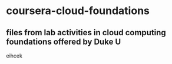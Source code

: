 # coursera-cloud-foundations
## files from lab activities in cloud computing foundations offered by Duke U

eihcek
